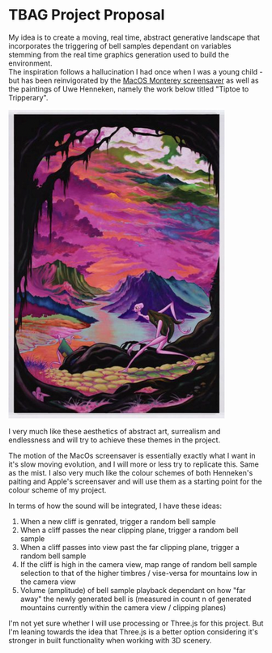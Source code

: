 # TBAG Project Proposal
My idea is to create a moving, real time, abstract generative landscape that incorporates the triggering of bell samples dependant on variables stemming from the real time graphics generation used to build the environment.  
The inspiration follows a hallucination I had once when I was a young child - but has been reinvigorated by the [MacOS Monterey screensaver](https://www.youtube.com/watch?v=zRctVvta81I) as well as the paintings of Uwe Henneken, namely the work below titled "Tiptoe to Tripperary".

![Uwe Henneken](Uwe_Henneken.png)

I very much like these aesthetics of abstract art, surrealism and endlessness and will try to achieve these themes in the project.

The motion of the MacOs screensaver is essentially exactly what I want in it's slow moving evolution, and I will more or less try to replicate this. 
Same as the mist. I also very much like the colour schemes of both Henneken's paiting and Apple's screensaver and will use them as a starting point for the colour scheme of my project.

In terms of how the sound will be integrated, I have these ideas:  
1. When a new cliff is genrated, trigger a random bell sample
2. When a cliff passes the near clipping plane, trigger a random bell sample
3. When a cliff passes into view past the far clipping plane, trigger a random bell sample
4. If the cliff is high in the camera view, map range of random bell sample selection to that of the higher timbres / vise-versa for mountains low in the camera view
5. Volume (amplitude) of bell sample playback dependant on how "far away" the newly generated bell is (measured in count n of generated mountains currently within the camera view / clipping planes)

I'm not yet sure whether I will use processing or Three.js for this project. But I'm leaning towards the idea that Three.js is a better option considering it's stronger in built functionality when working with 3D scenery. 